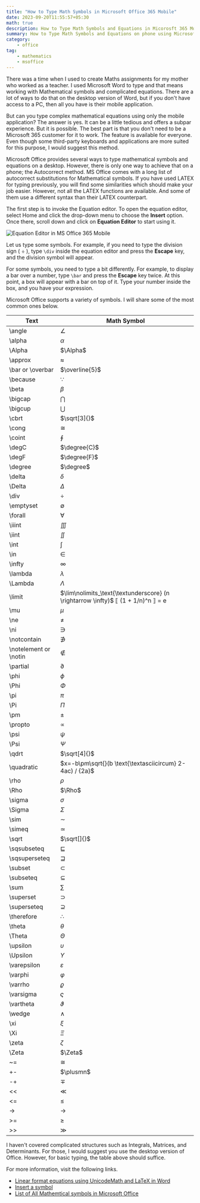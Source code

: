 ```yaml
---
title: "How to Type Math Symbols in Microsoft Office 365 Mobile"
date: 2023-09-20T11:55:57+05:30
math: true
description: How to Type Math Symbols and Equations in Micorosft 365 Mobile application.
summary: How to Type Math Symbols and Equations on phone using Microsoft 365 Office application.
category:
    - office
tag:
    - mathematics
    - msoffice
---
```


There was a time when I used to create Maths assignments for my mother who worked as a teacher. I used Microsoft Word to type and that means working with Mathematical symbols and complicated equations. There are a lot of ways to do that on the desktop version of Word, but if you don't have access to a PC, then all you have is their mobile application.

But can you type complex mathematical equations using only the mobile application? The answer is yes. It can be a little tedious and offers a subpar experience. But it is possible. The best part is that you don't need to be a Microsoft 365 customer for it to work. The feature is available for everyone. Even though some third-party keyboards and applications are more suited for this purpose, I would suggest this method.

Microsoft Office provides several ways to type mathematical symbols and equations on a desktop. However, there is only one way to achieve that on a phone; the Autocorrect method. MS Office comes with a long list of autocorrect substitutions for Mathematical symbols. If you have used LATEX for typing previously, you will find some similarities which should make your job easier. However, not all the LATEX functions are available. And some of them use a different syntax than their LATEX counterpart.

The first step is to invoke the Equation editor. To open the equation editor, select Home and click the drop-down menu to choose the **Insert** option. Once there, scroll down and click on **Equation Editor** to start using it.

![Equation Editor in MS Office 365 Mobile](https://i.imgur.com/Tz414HQ.png)

Let us type some symbols. For example, if you need to type the division sign ( $\div$ ), type `\div` inside the equation editor and press the **Escape** key, and the division symbol will appear.

For some symbols, you need to type a bit differently. For example, to display a bar over a number, type `\bar` and press the **Escape** key twice. At this point, a box will appear with a bar on top of it. Type your number inside the box, and you have your expression.

Microsoft Office supports a variety of symbols. I will share some of the most common ones below.

| Text | Math Symbol |
|--------|-------------|
| \angle | $\angle$ |
| \alpha | $\alpha$ |
| \Alpha | $\Alpha$ |
| \approx | $\approx$ |
| \bar or \overbar  | $\overline{5}$ |
| \because | $\because$ |
| \beta | $\beta$ |
| \bigcap | $\bigcap$ |
| \bigcup | $\bigcup$ |
| \cbrt | $\sqrt[3]{}$ |
| \cong | $\cong$ |
| \coint | $\oint$ |
| \degC | $\degree{C}$ |
| \degF | $\degree{F}$ |
| \degree | $\degree$ |
| \delta | $\delta$ |
| \Delta | $\Delta$ |
| \div | $\div$ |
| \emptyset | $\emptyset$ |
| \forall | $\forall$ |
| \iiint | $\iiint$ |
| \iint | $\iint$ |
| \int | $\int$ |
| \in | $\in$ |
| \infty | $\infty$ |
| \lambda | $\lambda$ |
| \Lambda | $\Lambda$ |
| \limit | $\lim\nolimits_\text{\textunderscore} (n \rightarrow \infty)$ $\llbracket$ (1 + 1/n)^n $\rrbracket$ = e |
| \mu | $\mu$ |
| \ne | $\ne$ |
| \ni | $\ni$ |
| \notcontain | $\notni$ |
| \notelement or \notin | $\notin$ |
| \partial | $\partial$ |
| \phi | $\phi$ |
| \Phi | $\Phi$ |
| \pi | $\pi$ |
| \Pi | $\Pi$ |
| \pm | $\pm$ |
| \propto | $\propto$ |
| \psi | $\psi$ |
| \Psi | $\Psi$ |
| \qdrt | $\sqrt[4]{}$ |
| \quadratic | $x=-b\pm\sqrt{}(b \text{\textasciicircum} 2-4ac) / {2a}$ |
| \rho | $\rho$ |
| \Rho | $\Rho$ |
| \sigma | $\sigma$ |
| \Sigma | $\Sigma$ |
| \sim | $\sim$ |
| \simeq | $\simeq$ |
| \sqrt | $\sqrt[]{}$ |
| \sqsubseteq | $\sqsubseteq$ |
| \sqsuperseteq | $\sqsupseteq$ |
| \subset | $\subset$ |
| \subseteq | $\subseteq$ |
| \sum | $\sum$ |
| \superset | $\supset$ |
| \superseteq | $\supseteq$ |
| \therefore | $\therefore$ |
| \theta | $\theta$ |
| \Theta | $\Theta$ |
| \upsilon | $\upsilon$ |
| \Upsilon | $\Upsilon$ |
| \varepsilon | $\varepsilon$ |
| \varphi | $\varphi$ |
| \varrho | $\varrho$ |
| \varsigma | $\varsigma$ |
| \vartheta | $\vartheta$ |
| \wedge | $\wedge$ |
| \xi | $\xi$ |
| \Xi | $\Xi$ |
| \zeta | $\zeta$ |
| \Zeta | $\Zeta$ |
| ~= | $\cong$ |
| +- | $\plusmn$ |
| -+ | $\mp$ |
| << | $\ll$ |
| <= | $\le$ |
| -> | $\rightarrow$ |
| >= | $\ge$ |
| >> | $\gg$ |

I haven't covered complicated structures such as Integrals, Matrices, and Determinants. For those, I would suggest you use the desktop version of Office. However, for basic typing, the table above should suffice.

For more information, visit the following links.

* [Linear format equations using UnicodeMath and LaTeX in Word](https://support.microsoft.com/en-au/office/linear-format-equations-using-unicodemath-and-latex-in-word-2e00618d-b1fd-49d8-8cb4-8d17f25754f8)
* [Insert a symbol](https://support.microsoft.com/en-au/office/insert-a-symbol-09b3d8e6-cd92-423a-9f5e-7f813e7e4b9e)
* [List of All Mathemtical symbols in Microsoft Office](https://www.webnots.com/how-to-use-math-autocorrect-shortcuts-in-microsoft-office/)
